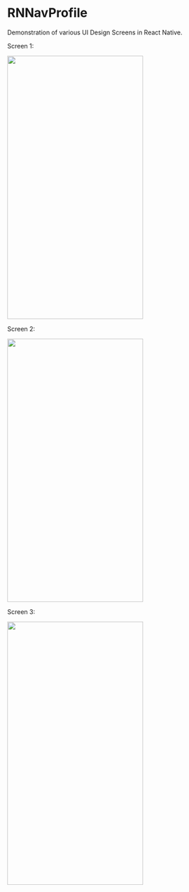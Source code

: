 # RNNavProfile
Demonstration of various UI Design Screens in React Native.

Screen 1:

<img src="https://user-images.githubusercontent.com/31159892/44791437-3caeec00-abbf-11e8-9d88-866f5f896368.png" width="310" height="600">

Screen 2:

<img src="https://user-images.githubusercontent.com/31159892/44791456-46d0ea80-abbf-11e8-8c6e-19df91d182d5.png" width="310" height="600">

Screen 3:

<img src="https://user-images.githubusercontent.com/31159892/44791463-4a647180-abbf-11e8-987b-1bc6fceaba71.png" width="310" height="600">
